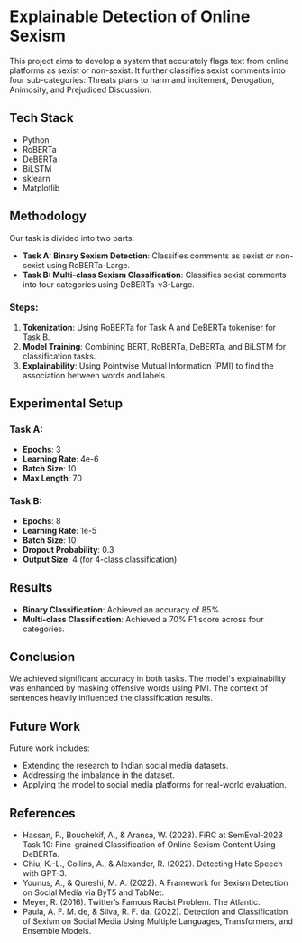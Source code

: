 # Explainable Detection of Online Sexism

This project aims to develop a system that accurately flags text from online platforms as sexist or non-sexist. It further classifies sexist comments into four sub-categories: Threats plans to harm and incitement, Derogation, Animosity, and Prejudiced Discussion.

## Tech Stack
- Python
- RoBERTa
- DeBERTa
- BiLSTM
- sklearn
- Matplotlib

## Methodology
Our task is divided into two parts:
- **Task A: Binary Sexism Detection**: Classifies comments as sexist or non-sexist using RoBERTa-Large.
- **Task B: Multi-class Sexism Classification**: Classifies sexist comments into four categories using DeBERTa-v3-Large.

### Steps:
1. **Tokenization**: Using RoBERTa for Task A and DeBERTa tokeniser for Task B.
2. **Model Training**: Combining BERT, RoBERTa, DeBERTa, and BiLSTM for classification tasks.
3. **Explainability**: Using Pointwise Mutual Information (PMI) to find the association between words and labels.

## Experimental Setup
### Task A:
- **Epochs**: 3
- **Learning Rate**: 4e-6
- **Batch Size**: 10
- **Max Length**: 70

### Task B:
- **Epochs**: 8
- **Learning Rate**: 1e-5
- **Batch Size**: 10
- **Dropout Probability**: 0.3
- **Output Size**: 4 (for 4-class classification)

## Results
- **Binary Classification**: Achieved an accuracy of 85%.
- **Multi-class Classification**: Achieved a 70% F1 score across four categories.

## Conclusion
We achieved significant accuracy in both tasks. The model's explainability was enhanced by masking offensive words using PMI. The context of sentences heavily influenced the classification results.

## Future Work
Future work includes:
- Extending the research to Indian social media datasets.
- Addressing the imbalance in the dataset.
- Applying the model to social media platforms for real-world evaluation.


## References
- Hassan, F., Bouchekif, A., & Aransa, W. (2023). FiRC at SemEval-2023 Task 10: Fine-grained Classification of Online Sexism Content Using DeBERTa.
- Chiu, K.-L., Collins, A., & Alexander, R. (2022). Detecting Hate Speech with GPT-3.
- Younus, A., & Qureshi, M. A. (2022). A Framework for Sexism Detection on Social Media via ByT5 and TabNet.
- Meyer, R. (2016). Twitter’s Famous Racist Problem. The Atlantic.
- Paula, A. F. M. de, & Silva, R. F. da. (2022). Detection and Classification of Sexism on Social Media Using Multiple Languages, Transformers, and Ensemble Models.

